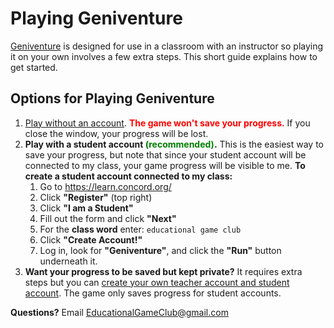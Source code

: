 # Playing Geniventure

<a target="_blank" href="https://learn.concord.org/geniventure">Geniventure</a> is designed for use in a classroom with an instructor so playing it on your own involves a few extra steps. This short guide explains how to get started.

## Options for Playing Geniventure

1. <a target="_blank" href="https://geniventure.concord.org/">Play without an account</a>. <span style="color: red; font-weight: bold;">The game won't save your progress.</span> If you close the window, your progress will be lost.
2. **Play with a student account <span style="color: green">(recommended)</span>.** This is the easiest way to save your progress, but note that since your student account will be connected to my class, your game progress will be visible to me. **To create a student account connected to my class:**
    1. Go to <a target="_blank" href="https://learn.concord.org/">https://learn.concord.org/</a>
    2. Click **"Register"** (top right)
    3. Click **"I am a Student"**
    4. Fill out the form and click **"Next"**
    5. For the **class word** enter: `educational game club`
    6. Click **"Create Account!"**
    7. Log in, look for **"Geniventure"**, and click the **"Run"** button underneath it.
3. **Want your progress to be saved but kept private?** It requires extra steps but you can <a target="_blank" href="https://geniverse-resources.concord.org/geniventure/quick-start-guide/index.html">create your own teacher account and student account</a>. The game only saves progress for student accounts.

**Questions?** Email <a href="mailto:EducationalGameClub@gmail.com">EducationalGameClub@gmail.com</a>
